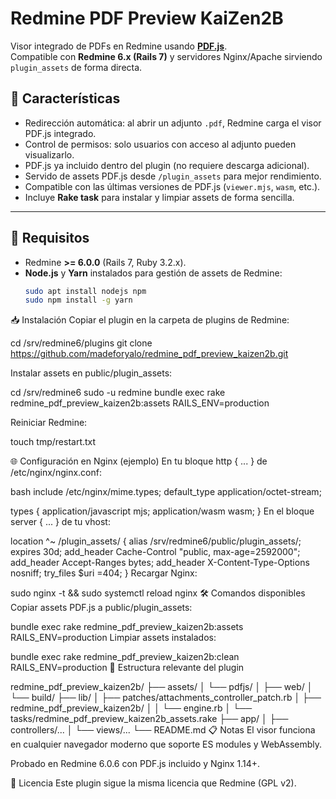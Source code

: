 # Redmine PDF Preview KaiZen2B

Visor integrado de PDFs en Redmine usando **[PDF.js](https://mozilla.github.io/pdf.js/)**.  
Compatible con **Redmine 6.x (Rails 7)** y servidores Nginx/Apache sirviendo `plugin_assets` de forma directa.

## 📌 Características
- Redirección automática: al abrir un adjunto `.pdf`, Redmine carga el visor PDF.js integrado.
- Control de permisos: solo usuarios con acceso al adjunto pueden visualizarlo.
- PDF.js ya incluido dentro del plugin (no requiere descarga adicional).
- Servido de assets PDF.js desde `/plugin_assets` para mejor rendimiento.
- Compatible con las últimas versiones de PDF.js (`viewer.mjs`, `wasm`, etc.).
- Incluye **Rake task** para instalar y limpiar assets de forma sencilla.

---

## 🚀 Requisitos
- Redmine **>= 6.0.0** (Rails 7, Ruby 3.2.x).
- **Node.js** y **Yarn** instalados para gestión de assets de Redmine:
  ```bash
  sudo apt install nodejs npm
  sudo npm install -g yarn
  
📥 Instalación
Copiar el plugin en la carpeta de plugins de Redmine:

  
  cd /srv/redmine6/plugins
  git clone https://github.com/madeforyalo/redmine_pdf_preview_kaizen2b.git

Instalar assets en public/plugin_assets:


 cd /srv/redmine6
 sudo -u redmine bundle exec rake redmine_pdf_preview_kaizen2b:assets RAILS_ENV=production
 
Reiniciar Redmine:

 touch tmp/restart.txt

 
🌐 Configuración en Nginx (ejemplo)
En tu bloque http { ... } de /etc/nginx/nginx.conf:

bash
 include       /etc/nginx/mime.types;
 default_type  application/octet-stream;

 types {
     application/javascript  mjs;
     application/wasm        wasm;
 }
En el bloque server { ... } de tu vhost:


   location ^~ /plugin_assets/ {
      alias /srv/redmine6/public/plugin_assets/;
      expires 30d;
      add_header Cache-Control "public, max-age=2592000";
      add_header Accept-Ranges bytes;
      add_header X-Content-Type-Options nosniff;
      try_files $uri =404;
   }
Recargar Nginx:


   sudo nginx -t && sudo systemctl reload nginx
🛠 Comandos disponibles
Copiar assets PDF.js a public/plugin_assets:


   bundle exec rake redmine_pdf_preview_kaizen2b:assets RAILS_ENV=production
   Limpiar assets instalados:



bundle exec rake redmine_pdf_preview_kaizen2b:clean RAILS_ENV=production
📂 Estructura relevante del plugin

redmine_pdf_preview_kaizen2b/
├── assets/
│   └── pdfjs/
│       ├── web/
│       └── build/
├── lib/
│   ├── patches/attachments_controller_patch.rb
│   ├── redmine_pdf_preview_kaizen2b/
│   │   └── engine.rb
│   └── tasks/redmine_pdf_preview_kaizen2b_assets.rake
├── app/
│   ├── controllers/...
│   └── views/...
└── README.md
📋 Notas
El visor funciona en cualquier navegador moderno que soporte ES modules y WebAssembly.

Probado en Redmine 6.0.6 con PDF.js incluido y Nginx 1.14+.

📜 Licencia
Este plugin sigue la misma licencia que Redmine (GPL v2).
